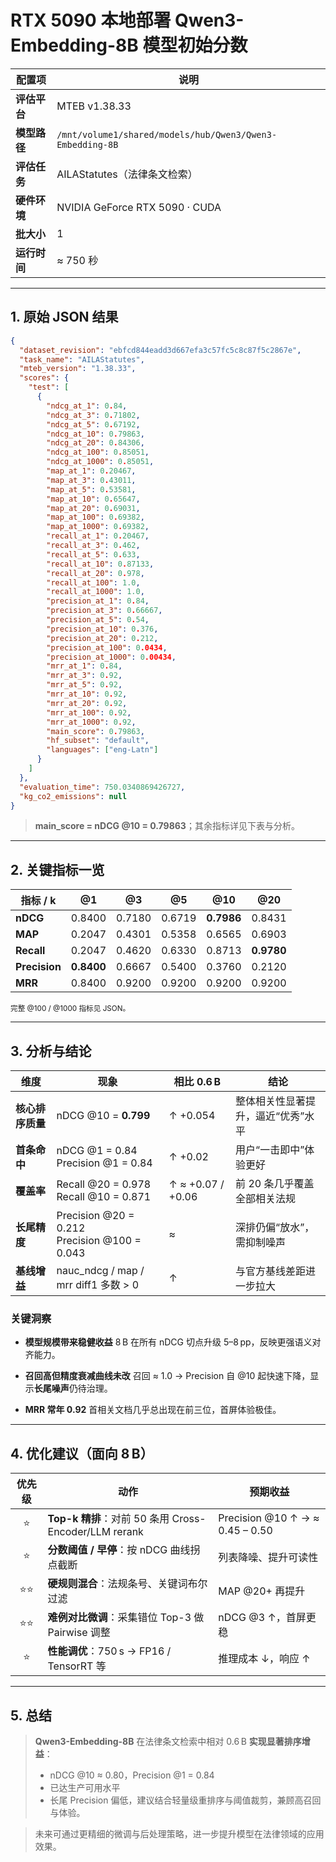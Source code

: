 # RTX 5090 本地部署 **Qwen3-Embedding-8B** 模型初始分数

| 配置项       | 说明                                                      |
| ------------ | --------------------------------------------------------- |
| **评估平台** | MTEB v1.38.33                                             |
| **模型路径** | `/mnt/volume1/shared/models/hub/Qwen3/Qwen3-Embedding-8B` |
| **评估任务** | AILAStatutes（法律条文检索）                              |
| **硬件环境** | NVIDIA GeForce RTX 5090 · CUDA                            |
| **批大小**   | 1                                                         |
| **运行时间** | ≈ 750 秒                                                  |

---

## 1. 原始 JSON 结果

```json
{
  "dataset_revision": "ebfcd844eadd3d667efa3c57fc5c8c87f5c2867e",
  "task_name": "AILAStatutes",
  "mteb_version": "1.38.33",
  "scores": {
    "test": [
      {
        "ndcg_at_1": 0.84,
        "ndcg_at_3": 0.71802,
        "ndcg_at_5": 0.67192,
        "ndcg_at_10": 0.79863,
        "ndcg_at_20": 0.84306,
        "ndcg_at_100": 0.85051,
        "ndcg_at_1000": 0.85051,
        "map_at_1": 0.20467,
        "map_at_3": 0.43011,
        "map_at_5": 0.53581,
        "map_at_10": 0.65647,
        "map_at_20": 0.69031,
        "map_at_100": 0.69382,
        "map_at_1000": 0.69382,
        "recall_at_1": 0.20467,
        "recall_at_3": 0.462,
        "recall_at_5": 0.633,
        "recall_at_10": 0.87133,
        "recall_at_20": 0.978,
        "recall_at_100": 1.0,
        "recall_at_1000": 1.0,
        "precision_at_1": 0.84,
        "precision_at_3": 0.66667,
        "precision_at_5": 0.54,
        "precision_at_10": 0.376,
        "precision_at_20": 0.212,
        "precision_at_100": 0.0434,
        "precision_at_1000": 0.00434,
        "mrr_at_1": 0.84,
        "mrr_at_3": 0.92,
        "mrr_at_5": 0.92,
        "mrr_at_10": 0.92,
        "mrr_at_20": 0.92,
        "mrr_at_100": 0.92,
        "mrr_at_1000": 0.92,
        "main_score": 0.79863,
        "hf_subset": "default",
        "languages": ["eng-Latn"]
      }
    ]
  },
  "evaluation_time": 750.0340869426727,
  "kg_co2_emissions": null
}
```

> **main_score = nDCG @10 = 0.79863**；其余指标详见下表与分析。

---

## 2. 关键指标一览

| 指标 / k      | **@1**     | **@3** | **@5** | **@10**    | **@20**    |
| ------------- | ---------- | ------ | ------ | ---------- | ---------- |
| **nDCG**      | 0.8400     | 0.7180 | 0.6719 | **0.7986** | 0.8431     |
| **MAP**       | 0.2047     | 0.4301 | 0.5358 | 0.6565     | 0.6903     |
| **Recall**    | 0.2047     | 0.4620 | 0.6330 | 0.8713     | **0.9780** |
| **Precision** | **0.8400** | 0.6667 | 0.5400 | 0.3760     | 0.2120     |
| **MRR**       | 0.8400     | 0.9200 | 0.9200 | 0.9200     | 0.9200     |

<sub>完整 @100 / @1000 指标见 JSON。</sub>

---

## 3. 分析与结论

| 维度             | 现象                                            | 相比 0.6 B        | 结论                               |
| ---------------- | ----------------------------------------------- | ----------------- | ---------------------------------- |
| **核心排序质量** | nDCG @10 = **0.799**                            | ↑ +0.054          | 整体相关性显著提升，逼近“优秀”水平 |
| **首条命中**     | nDCG @1 = 0.84<br>Precision @1 = 0.84           | ↑ +0.02           | 用户“一击即中”体验更好             |
| **覆盖率**       | Recall @20 = 0.978<br>Recall @10 = 0.871        | ↑ ≈ +0.07 / +0.06 | 前 20 条几乎覆盖全部相关法规       |
| **长尾精度**     | Precision @20 = 0.212<br>Precision @100 = 0.043 | ≈                 | 深排仍偏“放水”，需抑制噪声         |
| **基线增益**     | nauc_ndcg / map / mrr diff1 多数 > 0            | ↑                 | 与官方基线差距进一步拉大           |

### 关键洞察

- **模型规模带来稳健收益**
  8 B 在所有 nDCG 切点升级 5–8 pp，反映更强语义对齐能力。

- **召回高但精度衰减曲线未改**
  召回 ≈ 1.0 → Precision 自 @10 起快速下降，显示**长尾噪声**仍待治理。

- **MRR 常年 0.92**
  首相关文档几乎总出现在前三位，首屏体验极佳。

---

## 4. 优化建议（面向 8 B）

| 优先级 | 动作                                                  | 预期收益                        |
| :----: | ----------------------------------------------------- | ------------------------------- |
|   ⭐   | **Top-k 精排**：对前 50 条用 Cross-Encoder/LLM rerank | Precision @10 ↑ → ≈ 0.45 – 0.50 |
|   ⭐   | **分数阈值 / 早停**：按 nDCG 曲线拐点截断             | 列表降噪、提升可读性            |
|  ⭐⭐  | **硬规则混合**：法规条号、关键词布尔过滤              | MAP @20+ 再提升                 |
|  ⭐⭐  | **难例对比微调**：采集错位 Top-3 做 Pairwise 调整     | nDCG @3 ↑，首屏更稳             |
|   ⭐   | **性能调优**：750 s → FP16 / TensorRT 等              | 推理成本 ↓，响应 ↑              |

---

## 5. 总结

> **Qwen3-Embedding-8B** 在法律条文检索中相对 0.6 B **实现显著排序增益**：
>
> - nDCG @10 ≈ 0.80，Precision @1 = 0.84
> - 已达生产可用水平
> - 长尾 Precision 偏低，建议结合轻量级重排序与阈值裁剪，兼顾高召回与体验。

> 未来可通过更精细的微调与后处理策略，进一步提升模型在法律领域的应用效果。
